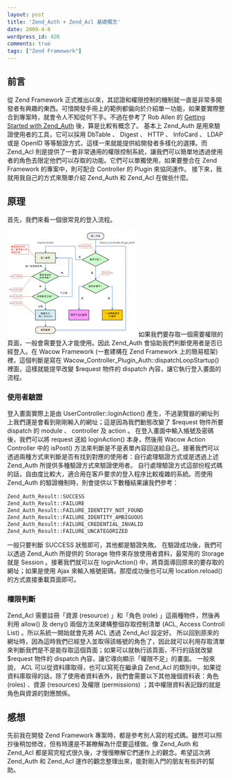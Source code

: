 ```yaml
---
layout: post
title: 'Zend_Auth + Zend_Acl 基礎概念'
date: 2009-4-8
wordpress_id: 426
comments: true
tags: ["Zend Framework"]
---
```


## 前言
從 Zend Framework 正式推出以來，其認證和權限控制的機制就一直是非常多開發者有興趣的東西。可惜開發手冊上的範例都偏向於介紹單一功能，如果要實際整合到專案時，就會令人不知從何下手。不過在參考了 Rob Allen 的 [Getting Started with Zend_Auth](http://akrabat.com/zend-auth-tutorial/) 後，算是比較有概念了。
基本上 Zend_Auth 是用來驗證使用者的工具，它可以採用 DbTable 、 Digest 、 HTTP 、 InfoCard 、 LDAP 或是 OpenID 等等驗證方式，這樣一來就能提供給開發者多樣化的選擇。而 Zend_Acl 則是提供了一套非常通用的權限控制系統，讓我們可以簡單地透過使用者的角色去限定他們可以存取的功能。它們可以單獨使用，如果要整合在 Zend Framework 的專案中，則可配合 Controller 的 Plugin 來協同運作。
接下來，我就用我自己的方式來簡單介紹 Zend_Auth 和 Zend_Acl 在做些什麼。

<!--more-->

## 原理
首先，我們來看一個很常見的登入流程。

<a href="/resources/zf_auth_acl/flow.png"><img class="aligncenter" src="/resources/zf_auth_acl/flow-s.png" alt="登入流程" width="300" height="247" /></a>
如果我們要存取一個需要權限的頁面，一般會需要登入才能使用。因此 Zend_Auth 會協助我們判斷使用者是否已經登入。在 Wacow Framework (一套建構在 Zend Framework 上的簡易框架) 裡，這個判斷是寫在 Wacow_Controller_Plugin_Auth::dispatchLoopStartup() 裡面，這樣就能提早改變 $request 物件的 dispatch 內容，讓它執行登入畫面的流程。

### 使用者驗證
登入畫面實際上是由 UserController::loginAction() 產生，不過瀏覽器的網址列上我們還是會看到剛剛輸入的網址；這是因為我們動態改變了 $request 物件所要 dispatch 的 module 、 controller 及 action 。
在登入畫面中輸入帳號及密碼後，我們可以將 request 送給 loginAction() 本身，然後用 Wacow Action Controller 中的 isPost() 方法來判斷是不是表單內容回送給自己。接著我們可以透過兩種方式來判斷是否有找到對應的使用者：自行處理驗證方式或是透過上述 Zend_Auth 所提供多種驗證方式來驗證使用者。
自行處理驗證方式這部份程式碼的話，自由度比較大，適合用在客戶要求的登入程序比較複雜的系統。而使用 Zend_Auth 的驗證機制時，則會提供以下數種結果讓我們參考：

```
Zend_Auth_Result::SUCCESS
Zend_Auth_Result::FAILURE
Zend_Auth_Result::FAILURE_IDENTITY_NOT_FOUND
Zend_Auth_Result::FAILURE_IDENTITY_AMBIGUOUS
Zend_Auth_Result::FAILURE_CREDENTIAL_INVALID
Zend_Auth_Result::FAILURE_UNCATEGORIZED

```
一般只要判斷 SUCCESS 狀態即可，其他都是驗證失敗。
在驗證成功後，我們可以透過 Zend_Auth 所提供的 Storage 物件來存放使用者資料，最常用的 Storage 就是 Session 。接著我們就可以在 loginAction() 中，將頁面導回原來的要存取的網址；如果是使用 Ajax 來輸入帳號密碼，那麼成功後也可以用 location.reload() 的方式直接重載頁面即可。

### 權限判斷
Zend_Acl 需要註冊「資源 (resource) 」和「角色 (role) 」這兩種物件，然後再利用 allow() 及 deny() 兩個方法來建構整個存取控制清單 (ACL, Access Controll List) 。所以系統一開始就會先將 ACL  透過 Zend_Acl 設定好。
所以回到原來的網址時，因為這時我們已經登入並取得該帳號的角色了，因此就可以利用存取清單來判斷我們是不是能存取這個頁面；如果可以就執行該頁面，不行的話就改變 $request 物件的 dispatch 內容，讓它導向顯示「權限不足」的畫面。
一般來說， ACL 可以從資料庫取得，也可以寫死在繼承自 Zend_Acl 的類別中。如果從資料庫取得的話，除了使用者資料表外，我們會需要以下其他幾個資料表：角色 (roles) 、資源 (resources) 及權限 (permissions) ；其中權限資料表記錄的就是角色與資源的對應關係。

## 感想
先前我在開發 Zend Framework 專案時，都是參考別人寫的程式碼。雖然可以照抄後稍加修改，但有時還是不甚瞭解為什麼要這樣做。像 Zend_Auth 和 Zend_Acl 都是寫完程式很久後，才慢慢瞭解它們運作上的觀念。希望這次將 Zend_Auth 和 Zend_Acl 運作的觀念整理出來，能對剛入門的朋友有些許的幫助。
